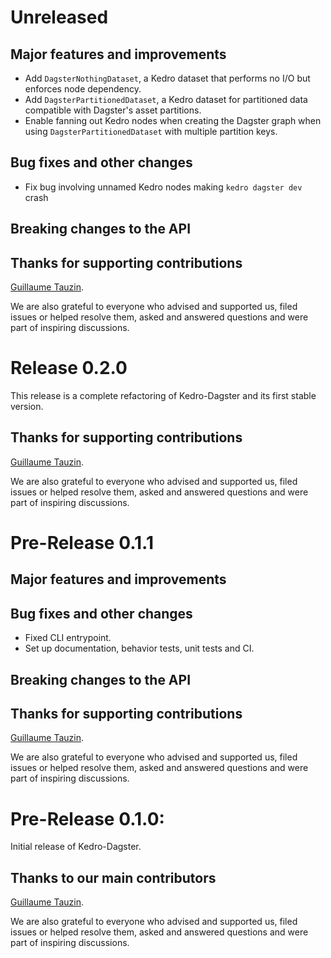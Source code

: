 
# Unreleased

## Major features and improvements

* Add `DagsterNothingDataset`, a Kedro dataset that performs no I/O but enforces node dependency.
* Add `DagsterPartitionedDataset`, a Kedro dataset for partitioned data compatible with Dagster's asset partitions.
* Enable fanning out Kedro nodes when creating the Dagster graph when using `DagsterPartitionedDataset` with multiple partition keys.

## Bug fixes and other changes

* Fix bug involving unnamed Kedro nodes making `kedro dagster dev` crash

## Breaking changes to the API

## Thanks for supporting contributions

[Guillaume Tauzin](https://github.com/gtauzin).

We are also grateful to everyone who advised and supported us, filed issues or helped resolve them, asked and answered questions and were part of inspiring discussions.

# Release 0.2.0

This release is a complete refactoring of Kedro-Dagster and its first stable version.

## Thanks for supporting contributions

[Guillaume Tauzin](https://github.com/gtauzin).

We are also grateful to everyone who advised and supported us, filed issues or helped resolve them, asked and answered questions and were part of inspiring discussions.

# Pre-Release 0.1.1

## Major features and improvements

## Bug fixes and other changes

* Fixed CLI entrypoint.
* Set up documentation, behavior tests, unit tests and CI.

## Breaking changes to the API

## Thanks for supporting contributions

[Guillaume Tauzin](https://github.com/gtauzin).

We are also grateful to everyone who advised and supported us, filed issues or helped resolve them, asked and answered questions and were part of inspiring discussions.

# Pre-Release 0.1.0:

Initial release of Kedro-Dagster.

## Thanks to our main contributors

[Guillaume Tauzin](https://github.com/gtauzin).

We are also grateful to everyone who advised and supported us, filed issues or helped resolve them, asked and answered questions and were part of inspiring discussions.
